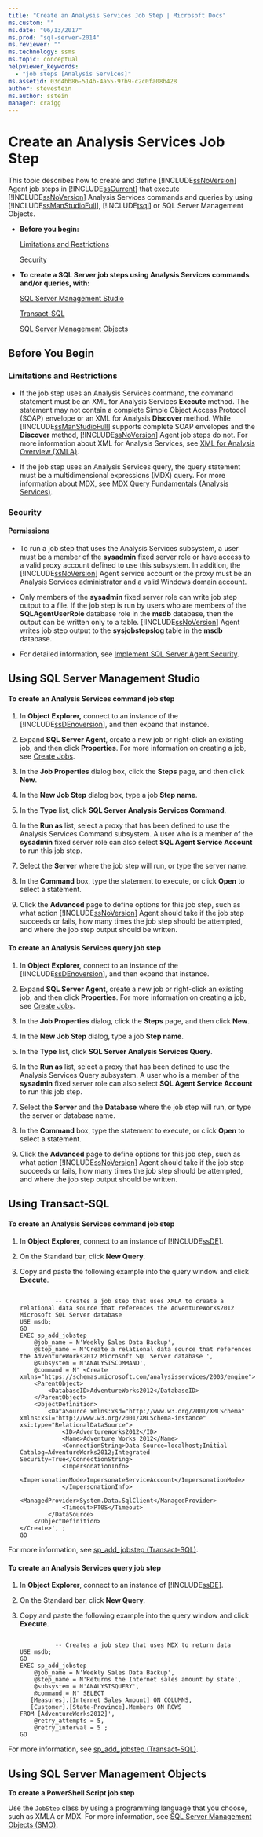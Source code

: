 ```yaml
---
title: "Create an Analysis Services Job Step | Microsoft Docs"
ms.custom: ""
ms.date: "06/13/2017"
ms.prod: "sql-server-2014"
ms.reviewer: ""
ms.technology: ssms
ms.topic: conceptual
helpviewer_keywords: 
  - "job steps [Analysis Services]"
ms.assetid: 03d4bb86-514b-4a55-97b9-c2c0fa08b428
author: stevestein
ms.author: sstein
manager: craigg
---
```

# Create an Analysis Services Job Step
  This topic describes how to create and define [!INCLUDE[ssNoVersion](../../includes/ssnoversion-md.md)] Agent job steps in [!INCLUDE[ssCurrent](../../includes/sscurrent-md.md)] that execute [!INCLUDE[ssNoVersion](../../includes/ssnoversion-md.md)] Analysis Services commands and queries by using [!INCLUDE[ssManStudioFull](../../includes/ssmanstudiofull-md.md)], [!INCLUDE[tsql](../../includes/tsql-md.md)] or SQL Server Management Objects.  
  
-   **Before you begin:**  
  
     [Limitations and Restrictions](#Restrictions)  
  
     [Security](#Security)  
  
-   **To create a SQL Server job steps using Analysis Services commands and/or queries, with:**  
  
     [SQL Server Management Studio](#SSMS)  
  
     [Transact-SQL](#TSQL)  
  
     [SQL Server Management Objects](#SMO)  
  
##  <a name="BeforeYouBegin"></a> Before You Begin  
  
###  <a name="Restrictions"></a> Limitations and Restrictions  
  
-   If the job step uses an Analysis Services command, the command statement must be an XML for Analysis Services **Execute** method. The statement may not contain a complete Simple Object Access Protocol (SOAP) envelope or an XML for Analysis **Discover** method. While [!INCLUDE[ssManStudioFull](../../includes/ssmanstudiofull-md.md)] supports complete SOAP envelopes and the **Discover** method, [!INCLUDE[ssNoVersion](../../includes/ssnoversion-md.md)] Agent job steps do not. For more information about XML for Analysis Services, see [XML for Analysis Overview (XMLA)](https://msdn.microsoft.com/library/ms187190.aspx).  
  
-   If the job step uses an Analysis Services query, the query statement must be a multidimensional expressions (MDX) query. For more information about MDX, see [MDX Query Fundamentals &#40;Analysis Services&#41;](../../analysis-services/multidimensional-models/mdx/mdx-query-fundamentals-analysis-services.md).  
  
###  <a name="Security"></a> Security  
  
####  <a name="Permissions"></a> Permissions  
  
-   To run a job step that uses the Analysis Services subsystem, a user must be a member of the **sysadmin** fixed server role or have access to a valid proxy account defined to use this subsystem. In addition, the [!INCLUDE[ssNoVersion](../../includes/ssnoversion-md.md)] Agent service account or the proxy must be an Analysis Services administrator and a valid Windows domain account.  
  
-   Only members of the **sysadmin** fixed server role can write job step output to a file. If the job step is run by users who are members of the **SQLAgentUserRole** database role in the **msdb** database, then the output can be written only to a table. [!INCLUDE[ssNoVersion](../../includes/ssnoversion-md.md)] Agent writes job step output to the **sysjobstepslog** table in the **msdb** database.  
  
-   For detailed information, see [Implement SQL Server Agent Security](implement-sql-server-agent-security.md).  
  
##  <a name="SSMS"></a> Using SQL Server Management Studio  
  
#### To create an Analysis Services command job step  
  
1.  In **Object Explorer,** connect to an instance of the [!INCLUDE[ssDEnoversion](../../includes/ssdenoversion-md.md)], and then expand that instance.  
  
2.  Expand **SQL Server Agent**, create a new job or right-click an existing job, and then click **Properties**. For more information on creating a job, see [Create Jobs](create-jobs.md).  
  
3.  In the **Job Properties** dialog box, click the **Steps** page, and then click **New**.  
  
4.  In the **New Job Step** dialog box, type a job **Step name**.  
  
5.  In the **Type** list, click **SQL Server Analysis Services Command**.  
  
6.  In the **Run as** list, select a proxy that has been defined to use the Analysis Services Command subsystem. A user who is a member of the **sysadmin** fixed server role can also select **SQL Agent Service Account** to run this job step.  
  
7.  Select the **Server** where the job step will run, or type the server name.  
  
8.  In the **Command** box, type the statement to execute, or click **Open** to select a statement.  
  
9. Click the **Advanced** page to define options for this job step, such as what action [!INCLUDE[ssNoVersion](../../includes/ssnoversion-md.md)] Agent should take if the job step succeeds or fails, how many times the job step should be attempted, and where the job step output should be written.  
  
#### To create an Analysis Services query job step  
  
1.  In **Object Explorer,** connect to an instance of the [!INCLUDE[ssDEnoversion](../../includes/ssdenoversion-md.md)], and then expand that instance.  
  
2.  Expand **SQL Server Agent**, create a new job or right-click an existing job, and then click **Properties**. For more information on creating a job, see [Create Jobs](create-jobs.md).  
  
3.  In the **Job Properties** dialog, click the **Steps** page, and then click **New**.  
  
4.  In the **New Job Step** dialog, type a job **Step name**.  
  
5.  In the **Type** list, click **SQL Server Analysis Services Query**.  
  
6.  In the **Run as** list, select a proxy that has been defined to use the Analysis Services Query subsystem. A user who is a member of the **sysadmin** fixed server role can also select **SQL Agent Service Account** to run this job step.  
  
7.  Select the **Server** and the **Database** where the job step will run, or type the server or database name.  
  
8.  In the **Command** box, type the statement to execute, or click **Open** to select a statement.  
  
9. Click the **Advanced** page to define options for this job step, such as what action [!INCLUDE[ssNoVersion](../../includes/ssnoversion-md.md)] Agent should take if the job step succeeds or fails, how many times the job step should be attempted, and where the job step output should be written.  
  
##  <a name="TSQL"></a> Using Transact-SQL  
  
#### To create an Analysis Services command job step  
  
1.  In **Object Explorer**, connect to an instance of [!INCLUDE[ssDE](../../includes/ssde-md.md)].  
  
2.  On the Standard bar, click **New Query**.  
  
3.  Copy and paste the following example into the query window and click **Execute**.  
  
    ```  
  
              -- Creates a job step that uses XMLA to create a relational data source that references the AdventureWorks2012 Microsoft SQL Server database  
    USE msdb;  
    GO  
    EXEC sp_add_jobstep  
        @job_name = N'Weekly Sales Data Backup',  
        @step_name = N'Create a relational data source that references the AdventureWorks2012 Microsoft SQL Server database ',  
        @subsystem = N'ANALYSISCOMMAND',  
        @command = N' <Create xmlns="https://schemas.microsoft.com/analysisservices/2003/engine">  
        <ParentObject>  
            <DatabaseID>AdventureWorks2012</DatabaseID>  
        </ParentObject>  
        <ObjectDefinition>  
            <DataSource xmlns:xsd="http://www.w3.org/2001/XMLSchema" xmlns:xsi="http://www.w3.org/2001/XMLSchema-instance" xsi:type="RelationalDataSource">  
                <ID>AdventureWorks2012</ID>  
                <Name>Adventure Works 2012</Name>  
                <ConnectionString>Data Source=localhost;Initial Catalog=AdventureWorks2012;Integrated Security=True</ConnectionString>  
                <ImpersonationInfo>  
                    <ImpersonationMode>ImpersonateServiceAccount</ImpersonationMode>  
                </ImpersonationInfo>  
                <ManagedProvider>System.Data.SqlClient</ManagedProvider>  
                <Timeout>PT0S</Timeout>  
            </DataSource>  
        </ObjectDefinition>  
    </Create>', ;  
    GO  
    ```  
  
 For more information, see [sp_add_jobstep &#40;Transact-SQL&#41;](/sql/relational-databases/system-stored-procedures/sp-add-jobstep-transact-sql).  
  
#### To create an Analysis Services query job step  
  
1.  In **Object Explorer**, connect to an instance of [!INCLUDE[ssDE](../../includes/ssde-md.md)].  
  
2.  On the Standard bar, click **New Query**.  
  
3.  Copy and paste the following example into the query window and click **Execute**.  
  
    ```  
  
              -- Creates a job step that uses MDX to return data  
    USE msdb;  
    GO  
    EXEC sp_add_jobstep  
        @job_name = N'Weekly Sales Data Backup',  
        @step_name = N'Returns the Internet sales amount by state',  
        @subsystem = N'ANALYSISQUERY',  
        @command = N' SELECT  
       [Measures].[Internet Sales Amount] ON COLUMNS,  
       [Customer].[State-Province].Members ON ROWS  
    FROM [AdventureWorks2012]',   
        @retry_attempts = 5,  
        @retry_interval = 5 ;  
    GO  
    ```  
  
 For more information, see [sp_add_jobstep &#40;Transact-SQL&#41;](/sql/relational-databases/system-stored-procedures/sp-add-jobstep-transact-sql).  
  
##  <a name="SMO"></a> Using SQL Server Management Objects  
 **To create a PowerShell Script job step**  
  
 Use the `JobStep` class by using a programming language that you choose, such as XMLA or MDX. For more information, see [SQL Server Management Objects (SMO)](https://msdn.microsoft.com/library/ms162169.aspx).  
  
  
